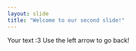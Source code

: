 ```yaml
---
layout: slide
title: "Welcome to our second slide!"
---
```

Your text :3
Use the left arrow to go back!
